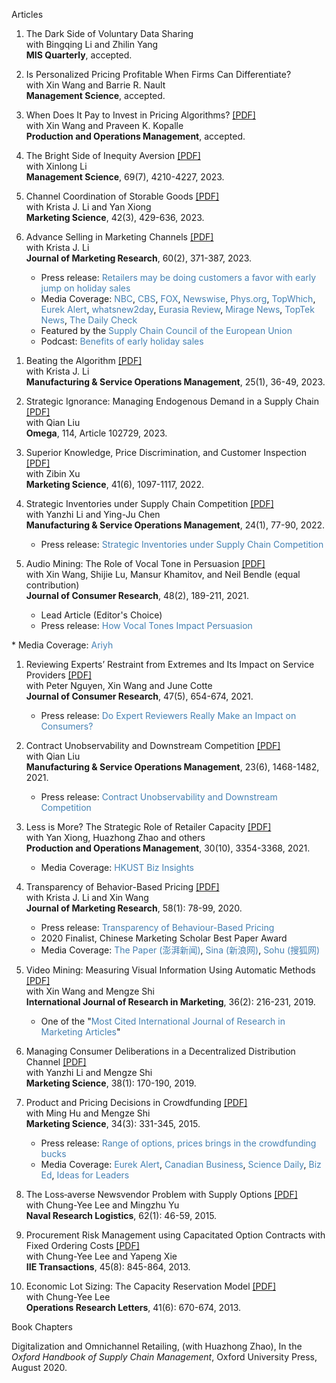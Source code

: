 Articles

1. <a style="text-decoration: none">The Dark Side of Voluntary Data Sharing</a>        
   with Bingqing Li and Zhilin Yang           
   **MIS Quarterly**, accepted.    

1. <a href="https://pubsonline.informs.org/doi/10.1287/mnsc.2021.02740" style="text-decoration: none">Is Personalized Pricing Profitable When Firms Can Differentiate?</a>        
   with Xin Wang and Barrie R. Nault       
   **Management Science**, accepted.      

1. <a href="https://onlinelibrary.wiley.com/doi/abs/10.1111/poms.13924" style="text-decoration: none">When Does It Pay to Invest in Pricing Algorithms?</a> <a href="https://ximarketing.github.io/files/imperfect.pdf">[PDF]</a>         
   with Xin Wang and Praveen K. Kopalle              
   **Production and Operations Management**, accepted.   

1. <a href="https://pubsonline.informs.org/doi/10.1287/mnsc.2022.4546" style="text-decoration: none">The Bright Side of Inequity Aversion</a> <a href="https://ximarketing.github.io/files/fairness.pdf">[PDF]</a>                 
   with Xinlong Li             
   **Management Science**, 69(7), 4210-4227, 2023.       

1. <a href="https://pubsonline.informs.org/doi/10.1287/mksc.2022.1394" style="text-decoration: none">Channel Coordination of Storable Goods</a> <a href="https://ximarketing.github.io/files/storage.pdf">[PDF]</a>             
   with Krista J. Li and Yan Xiong     
   **Marketing Science**, 42(3), 429-636, 2023.   
   
1. <a href="https://journals.sagepub.com/doi/pdf/10.1177/00222437221112644" style="text-decoration: none">Advance Selling in Marketing Channels</a> <a href="https://ximarketing.github.io/files/AS.pdf">[PDF]</a>              
   with Krista J. Li    
   **Journal of Marketing Research**, 60(2), 371-387, 2023.    
   * Press release: <a href="https://news.iu.edu/live/news/28049-retailers-may-be-doing-customers-a-favor-with" style="text-decoration: none; color: SteelBlue">Retailers may be doing customers a favor with early jump on holiday sales</a>      
   * Media Coverage: <a href="https://mms.tveyes.com/Transcript.asp?StationID=2895&DateTime=11%2F1%2F2022+11%3A55%3A07+AM&Term=Indiana+University&PlayClip=TRUE" style="text-decoration: none; color: SteelBlue">NBC</a>, <a href="https://mms.tveyes.com/Transcript.asp?StationID=3825&DateTime=10%2F31%2F2022+12%3A12%3A43+PM&Term=Indiana+University&PlayClip=TRUE" style="text-decoration: none; color: SteelBlue">CBS</a>, <a href="https://mms.tveyes.com/Transcript.asp?StationID=780&DateTime=11%2F1%2F2022+4%3A41%3A18+AM&Term=Indiana+University&PlayClip=TRUE" style="text-decoration: none; color: SteelBlue">FOX</a>,  <a href="https://www.newswise.com/articles/retailers-may-be-doing-customers-a-favor-with-early-jump-on-holiday-sales" style="text-decoration: none; color: SteelBlue">Newswise</a>, <a href="https://phys.org/pdf585241741.pdf" style="text-decoration: none; color: SteelBlue">Phys.org</a>, <a href="https://topwhich.com/oldposts/retailers-may-be-doing-customers-a-favor-with-an-early-jump-on-holiday-sales/" style="text-decoration: none; color: SteelBlue">TopWhich</a>, <a href="https://www.eurekalert.org/news-releases/968167" style="text-decoration: none; color: SteelBlue">Eurek Alert</a>, <a href="https://whatsnew2day.com/retailers-may-be-doing-customers-a-favor-with-early-jump-on-holiday-sales/" style="text-decoration: none; color: SteelBlue">whatsnew2day</a>, <a href="https://www.eurasiareview.com/18102022-retailers-may-be-doing-customers-a-favor-with-early-jump-on-holiday-sales/" style="text-decoration: none; color: SteelBlue">Eurasia Review</a>, <a href="https://www.miragenews.com/retailers-may-be-doing-customers-favor-with-876248/" style="text-decoration: none; color: SteelBlue">Mirage News</a>, <a href="https://topteknews.net/retailers-may-be-doing-customers-a-favor-with-early-jump-on-holiday-sales-s273224.html" style="text-decoration: none; color: SteelBlue">TopTek News</a>, <a href="https://thedailycheck.net/retailers-may-be-doing-customers-a-favor-with-early-jump-on-holiday-sales/" style="text-decoration: none; color: SteelBlue">The Daily Check</a>       
   * Featured by the <a href="https://scceu.org/retailers-may-be-doing-customers-a-favor-with-early-jump-on-holiday-sales-news-at-iu-indiana-university/?utm_source=rss&utm_medium=rss&utm_campaign=retailers-may-be-doing-customers-a-favor-with-early-jump-on-holiday-sales-news-at-iu-indiana-university" style="text-decoration: none; color: SteelBlue">Supply Chain Council of the European Union</a>    
   * Podcast: <a href="https://play.spokenlayer.com/indiana-university-news?story=98b959fe360e0172e49d40d2779ed868" style="text-decoration: none; color: SteelBlue">Benefits of early holiday sales
</a>    

1. <a href="https://pubsonline.informs.org/doi/10.1287/msom.2022.1153" style="text-decoration: none">Beating the Algorithm</a> <a href="https://ximarketing.github.io/files/manipulation.pdf">[PDF]</a>      
   with Krista J. Li        
   **Manufacturing & Service Operations Management**, 25(1), 36-49, 2023.       

1. <a href="https://www.sciencedirect.com/science/article/abs/pii/S0305048322001360" style="text-decoration: none">Strategic Ignorance: Managing Endogenous Demand in a Supply Chain</a> <a href="https://ximarketing.github.io/files/downstream.pdf">[PDF]</a>                 
   with Qian Liu    
   **Omega**, 114, Article 102729, 2023.   
   
1. <a href="https://pubsonline.informs.org/doi/abs/10.1287/mksc.2022.1355" style="text-decoration: none">Superior Knowledge, Price Discrimination, and Customer Inspection</a> <a href="https://ximarketing.github.io/files/superior.pdf">[PDF]</a>                 
   with Zibin Xu    
   **Marketing Science**, 41(6), 1097-1117, 2022.        

1. <a href="https://pubsonline.informs.org/doi/abs/10.1287/msom.2020.0954" style="text-decoration: none">Strategic Inventories under Supply Chain Competition</a> <a href="https://ximarketing.github.io/files/SI.pdf">[PDF]</a>                 
    with Yanzhi Li and Ying-Ju Chen     
    **Manufacturing & Service Operations Management**, 24(1), 77-90, 2022.       
    * Press release: <a href="http://deptcb.cityuhk.acsitefactory.com/People-and-Research/Research-Insights/Operations-Research-and-Operations-Management/Strategic-Inventories-under-Supply-Chain-Competition" style="text-decoration: none; color: SteelBlue">Strategic Inventories under Supply Chain Competition</a>       

1. <a href="https://academic.oup.com/jcr/article/48/2/189/6147021" style="text-decoration: none">Audio Mining: The Role of Vocal Tone in Persuasion</a> <a href="https://ximarketing.github.io/files/audio.pdf">[PDF]</a>                 
   with Xin Wang, Shijie Lu, Mansur Khamitov, and Neil Bendle (equal contribution)     
   **Journal of Consumer Research**, 48(2), 189-211, 2021.            
    * Lead Article (Editor's Choice)    
    * Press release: <a href="https://consumerresearcher.com/vocal-tones" style="text-decoration: none; color: SteelBlue">How Vocal Tones Impact Persuasion
</a>     
    * Media Coverage: <a href="https://tips.ariyh.com/p/what-makes-a-voice-persuasive" style="text-decoration: none; color: SteelBlue">Ariyh</a>    

1. <a href="https://academic.oup.com/jcr/article/47/5/654/5871927" style="text-decoration: none">Reviewing Experts’ Restraint from Extremes and Its Impact on Service Providers</a> <a href="https://ximarketing.github.io/files/experts.pdf">[PDF]</a>       
   with Peter Nguyen, Xin Wang and June Cotte    
   **Journal of Consumer Research**, 47(5), 654-674, 2021.     
    * Press release: <a href="http://deptcb.cityuhk.acsitefactory.com/People-and-Research/Research-Insights/Marketing/Expert-Reviewers-Restraint-Extremes-and-Its-Impact-Service-Providers" style="text-decoration: none; color: SteelBlue">Do Expert Reviewers Really Make an Impact on Consumers?</a>    

1. <a href="https://pubsonline.informs.org/doi/abs/10.1287/msom.2020.0905" style="text-decoration: none">Contract Unobservability and Downstream Competition</a> <a href="https://ximarketing.github.io/files/unobservability.pdf">[PDF]</a>       
    with Qian Liu     
    **Manufacturing & Service Operations Management**, 23(6), 1468-1482, 2021.     
    * Press release: <a href="http://deptcb.cityuhk.acsitefactory.com/People-and-Research/Research-Insights/Operations-Research-and-Operations-Management/Contract-Unobservability-and-Downstream-Competition" style="text-decoration: none; color: SteelBlue">Contract Unobservability and Downstream Competition</a>     
   
1. <a href="https://onlinelibrary.wiley.com/doi/abs/10.1111/poms.13438" style="text-decoration: none">Less is More? The Strategic Role of Retailer Capacity</a> <a href="https://ximarketing.github.io/files/less.pdf">[PDF]</a>       
    with Yan Xiong, Huazhong Zhao and others     
    **Production and Operations Management**, 30(10), 3354-3368, 2021.
    * Media Coverage: <a href="[https://www.thepaper.cn/newsDetail_forward_5697212](https://bm.hkust.edu.hk/bizinsight/2023/03/supply-and-demand-increasing-sales-limiting-capacity)" style="text-decoration: none; color: SteelBlue">HKUST Biz Insights</a>     
    
   
1. <a href="https://journals.sagepub.com/doi/full/10.1177/0022243719881448" style="text-decoration: none">Transparency of Behavior-Based Pricing</a> <a href="https://ximarketing.github.io/files/bbp.pdf">[PDF]</a>       
    with Krista J. Li and Xin Wang     
    **Journal of Marketing Research**, 58(1): 78-99, 2020.         
    * Press release: <a href="http://deptcb.cityuhk.acsitefactory.com/People-and-Research/Research-Insights/Marketing/Transparency-Behavior-Based-Pricing" style="text-decoration: none; color: SteelBlue">Transparency of Behaviour-Based Pricing</a>    
    * 2020 Finalist, Chinese Marketing Scholar Best Paper Award    
    * Media Coverage: <a href="https://www.thepaper.cn/newsDetail_forward_5697212" style="text-decoration: none; color: SteelBlue">The Paper (澎湃新闻)</a>, <a href="https://k.sina.cn/article_5572529792_14c260e8001900nozw.html?from=science" style="text-decoration: none; color: SteelBlue">Sina (新浪网)</a>, <a href="https://www.sohu.com/a/380547644_99997057" style="text-decoration: none; color: SteelBlue">Sohu (搜狐网)</a>
   
1. <a href="https://www.sciencedirect.com/science/article/pii/S0167811619300217" style="text-decoration: none">Video Mining: Measuring Visual Information Using Automatic Methods</a> <a href="https://ximarketing.github.io/files/IJRM.pdf">[PDF]</a>       
    with Xin Wang and Mengze Shi     
    **International Journal of Research in Marketing**, 36(2): 216-231, 2019.             
    * One of the "<a href="https://ximarketing.github.io/files/IJRMcite.pdf" style="text-decoration: none; color: SteelBlue">Most Cited International Journal of Research in Marketing Articles</a>"    

1. <a href="https://pubsonline.informs.org/doi/10.1287/mksc.2018.1120" style="text-decoration: none">Managing Consumer Deliberations in a Decentralized Distribution Channel</a> <a href="https://ximarketing.github.io/files/deliberation.pdf">[PDF]</a>              
    with Yanzhi Li and Mengze Shi    
    **Marketing Science**, 38(1): 170-190, 2019.      
  
1. <a href="https://pubsonline.informs.org/doi/abs/10.1287/mksc.2014.0900" style="text-decoration: none">Product and Pricing Decisions in Crowdfunding</a> <a href="https://ximarketing.github.io/files/crowdfunding2015.pdf">[PDF]</a>        
    with Ming Hu and Mengze Shi     
    **Marketing Science**, 34(3): 331-345, 2015.    
    * Press release: <a href="https://www.rotman.utoronto.ca/Connect/MediaCentre/NewsReleases/20140507.aspx" style="text-decoration: none; color: SteelBlue">Range of options, prices brings in the crowdfunding bucks</a>    
    * Media Coverage: <a href="https://www.eurekalert.org/pub_releases/2015-02/uotr-roo020215.php" style="text-decoration: none; color: SteelBlue">Eurek Alert</a>, <a href="https://www.canadianbusiness.com/small-business/a-new-funding-option-for-companies-with-big-growth-aspirations/" style="text-decoration: none; color: SteelBlue">Canadian Business</a>, <a href="https://www.sciencedaily.com/releases/2015/02/150202212409.htm" style="text-decoration: none; color: SteelBlue">Science Daily</a>, <a href="https://bized.aacsb.edu/articles/2014/09/more-options-more-money" style="text-decoration: none; color: SteelBlue">Biz Ed</a>, <a href="https://www.ideasforleaders.com/ideas/how-crowdfunding-affects-product-and-pricing-decisions" style="text-decoration: none; color: SteelBlue">Ideas for Leaders</a>

1. <a href="https://onlinelibrary.wiley.com/doi/full/10.1002/nav.21613" style="text-decoration: none">The Loss‐averse Newsvendor Problem with Supply Options</a> <a href="https://ximarketing.github.io/files/NRL.pdf">[PDF]</a>           
    with Chung-Yee Lee and Mingzhu Yu    
    **Naval Research Logistics**, 62(1): 46-59, 2015.  

1. <a href="https://www.tandfonline.com/doi/full/10.1080/0740817X.2012.745203" style="text-decoration: none">Procurement Risk Management using Capacitated Option Contracts with Fixed Ordering Costs</a> <a href="https://ximarketing.github.io/files/IIE.pdf">[PDF]</a>             
    with Chung-Yee Lee and Yapeng Xie    
    **IIE Transactions**, 45(8): 845-864, 2013.    

1. <a href="https://www.sciencedirect.com/science/article/pii/S0167637713001351" style="text-decoration: none">Economic Lot Sizing: The Capacity Reservation Model</a> <a href="https://ximarketing.github.io/files/ORL.pdf">[PDF]</a>              
   with Chung-Yee Lee    
   **Operations Research Letters**, 41(6): 670-674, 2013.    

Book Chapters

<a href="https://www.oxfordhandbooks.com/view/10.1093/oxfordhb/9780190066727.001.0001/oxfordhb-9780190066727-e-18" style="text-decoration: none">Digitalization and Omnichannel Retailing</a>, (with Huazhong Zhao), In the *Oxford Handbook of Supply Chain Management*, Oxford University Press, August 2020.
